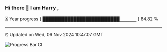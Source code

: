 ### Hi there 👋 I am Harry , 

⏳ Year progress { █████████████████████████▁▁▁▁▁ } 84.82 %

---

⏰ Updated on Wed, 06 Nov 2024 10:47:07 GMT

![Progress Bar CI](https://github.com/duykhang68/duykhang68/workflows/Progress%20Bar%20CI/badge.svg)
